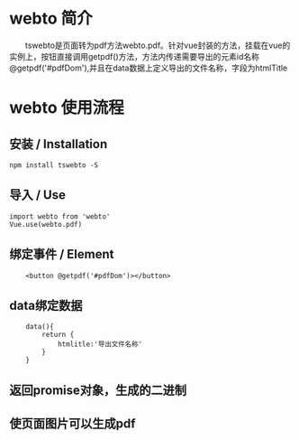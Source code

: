 # webto 简介

&emsp;&emsp;tswebto是页面转为pdf方法webto.pdf。针对vue封装的方法，挂载在vue的实例上，按钮直接调用getpdf()方法，方法内传递需要导出的元素id名称@getpdf('#pdfDom'),并且在data数据上定义导出的文件名称，字段为htmlTitle


# webto 使用流程

## 安装 / Installation

```
npm install tswebto -S
```

## 导入 / Use

```
import webto from 'webto'
Vue.use(webto.pdf)
```

## 绑定事件 / Element

```
    <button @getpdf('#pdfDom')></button>
```

## data绑定数据

```
    data(){
        return {
            htmlitle:'导出文件名称'
        }
    }
```

## 返回promise对象，生成的二进制


## 使页面图片可以生成pdf
